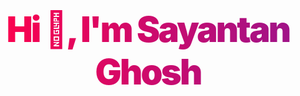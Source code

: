 <h1 align="center" style="color:red;text-align:center;">Hi 👋, I'm Sayantan Ghosh</h1>
<!-- ********************************************** -->
<html xmlns="http://www.w3.org/1999/xhtml">
    <svg xmlns="http://www.w3.org/2000/svg" fill="none" viewBox="0 0 800 100" width="800" height="100">
        <foreignObject width="100%" height="100%">
            <div xmlns="http://www.w3.org/1999/xhtml">
                <style>
                    @keyframes gradientText {
                        0% {
                            background-position: 0% 50%;
                        }
    
                        50% {
                            background-position: 100% 50%;
                        }
    
                        100% {
                            background-position: 0% 50%;
                        }
                    }
    
                    .snowflake {
                        color: #fff;
                        font-size: 1em;
                        font-family: Arial;
                        text-shadow: 0 0 1px #000;
                    }
    
                    h1 {
                        font-family: 'Inter',
                            -apple-system,
                            BlinkMacSystemFont,
                            'Segoe UI',
                            'Roboto',
                            'Oxygen',
                            'Ubuntu',
                            'Cantarell',
                            'Fira Sans',
                            'Droid Sans',
                            'Helvetica Neue',
                            sans-serif;
                        margin: 0;
                        font-size: 4em;
                        font-weight: 900;
                        letter-spacing: -.05em;
                        text-align: center;
                        background: -webkit-linear-gradient(right, #3828ca, #ff004c);
                        background: linear-gradient(270deg, #3828ca 0, #ff004c);
                        background-size: 200%;
                        background-clip: text;
                        -webkit-background-clip: text;
                        -webkit-text-fill-color: transparent;
                        -webkit-animation: gradientText 3s ease infinite;
                        animation: gradientText 3s ease infinite;
                    }
    
                    @-webkit-keyframes snowflakes-fall {
                        0% {
                            top: -10%
                        }
    
                        100% {
                            top: 100%
                        }
                    }
    
                    @-webkit-keyframes snowflakes-shake {
                        0% {
                            -webkit-transform: translateX(0px);
                            transform: translateX(0px)
                        }
    
                        50% {
                            -webkit-transform: translateX(80px);
                            transform: translateX(80px)
                        }
    
                        100% {
                            -webkit-transform: translateX(0px);
                            transform: translateX(0px)
                        }
                    }
    
                    @keyframes snowflakes-fall {
                        0% {
                            top: -10%
                        }
    
                        100% {
                            top: 100%
                        }
                    }
    
                    @keyframes snowflakes-shake {
                        0% {
                            transform: translateX(0px)
                        }
    
                        50% {
                            transform: translateX(80px)
                        }
    
                        100% {
                            transform: translateX(0px)
                        }
                    }
    
                    .snowflake {
                        position: fixed;
                        top: -10%;
                        z-index: 9999;
                        -webkit-user-select: none;
                        -moz-user-select: none;
                        -ms-user-select: none;
                        user-select: none;
                        cursor: default;
                        -webkit-animation-name: snowflakes-fall, snowflakes-shake;
                        -webkit-animation-duration: 10s, 3s;
                        -webkit-animation-timing-function: linear, ease-in-out;
                        -webkit-animation-iteration-count: infinite, infinite;
                        -webkit-animation-play-state: running, running;
                        animation-name: snowflakes-fall, snowflakes-shake;
                        animation-duration: 10s, 3s;
                        animation-timing-function: linear, ease-in-out;
                        animation-iteration-count: infinite, infinite;
                        animation-play-state: running, running
                    }
    
                    .snowflake:nth-of-type(0) {
                        left: 1%;
                        -webkit-animation-delay: 0s, 0s;
                        animation-delay: 0s, 0s
                    }
    
                    .snowflake:nth-of-type(1) {
                        left: 10%;
                        -webkit-animation-delay: 1s, 1s;
                        animation-delay: 1s, 1s
                    }
    
                    .snowflake:nth-of-type(2) {
                        left: 20%;
                        -webkit-animation-delay: 6s, .5s;
                        animation-delay: 6s, .5s
                    }
    
                    .snowflake:nth-of-type(3) {
                        left: 30%;
                        -webkit-animation-delay: 4s, 2s;
                        animation-delay: 4s, 2s
                    }
    
                    .snowflake:nth-of-type(4) {
                        left: 40%;
                        -webkit-animation-delay: 2s, 2s;
                        animation-delay: 2s, 2s
                    }
    
                    .snowflake:nth-of-type(5) {
                        left: 50%;
                        -webkit-animation-delay: 8s, 3s;
                        animation-delay: 8s, 3s
                    }
    
                    .snowflake:nth-of-type(6) {
                        left: 60%;
                        -webkit-animation-delay: 6s, 2s;
                        animation-delay: 6s, 2s
                    }
    
                    .snowflake:nth-of-type(7) {
                        left: 70%;
                        -webkit-animation-delay: 2.5s, 1s;
                        animation-delay: 2.5s, 1s
                    }
    
                    .snowflake:nth-of-type(8) {
                        left: 80%;
                        -webkit-animation-delay: 1s, 0s;
                        animation-delay: 1s, 0s
                    }
    
                    .snowflake:nth-of-type(9) {
                        left: 90%;
                        -webkit-animation-delay: 3s, 1.5s;
                        animation-delay: 3s, 1.5s
                    }
                </style>
                <h1>Marton Lederer</h1>
                <div xmlns="http://www.w3.org/1999/xhtml" class="snowflake">❅</div>
                <div xmlns="http://www.w3.org/1999/xhtml" class="snowflake">❅</div>
                <div xmlns="http://www.w3.org/1999/xhtml" class="snowflake">❅</div>
                <div xmlns="http://www.w3.org/1999/xhtml" class="snowflake">❅</div>
                <div xmlns="http://www.w3.org/1999/xhtml" class="snowflake">❅</div>
                <div xmlns="http://www.w3.org/1999/xhtml" class="snowflake">❅</div>
                <div xmlns="http://www.w3.org/1999/xhtml" class="snowflake">❅</div>
            </div>
        </foreignObject>
    </svg>
</html>
<!-- ********************************************************** -->
<h3 align="center">A frontend developer by passion,Problem solver by soul,Street smart by brain and a life long learner by heart.</h3>

<p align="left"> <img src="https://komarev.com/ghpvc/?username=sayantanghosh001&label=Profile%20views&color=0e75b6&style=flat" alt="sayantanghosh001" /> </p>

- 🔭 I’m interested in **Web Development**

- 🌱 I’m currently learning **ReactJs**

- 💬 Ask me about **Javascript,HTML & CSS**

- 📫 How to reach me on LinkedIn **https://www.linkedin.com/in/sayantan-ghosh-311b36222/**

- ⚡ Fun fact **I think I am funny**

<h3 align="left">Connect with me:</h3>
<p align="left">
<a href="https://twitter.com/iamsayantan_001" target="blank"><img align="center" src="https://raw.githubusercontent.com/rahuldkjain/github-profile-readme-generator/master/src/images/icons/Social/twitter.svg" alt="fxsdx" height="30" width="40" /></a>
<a href="https://www.linkedin.com/in/sayantan-ghosh-311b36222/" target="blank"><img align="center" src="https://raw.githubusercontent.com/rahuldkjain/github-profile-readme-generator/master/src/images/icons/Social/linked-in-alt.svg" alt="sayantan ghosh" height="30" width="40" /></a>
<a href="https://stackoverflow.com/users/18321174/sayantan-ghosh" target="blank"><img align="center" src="https://raw.githubusercontent.com/rahuldkjain/github-profile-readme-generator/master/src/images/icons/Social/stack-overflow.svg" alt="fcffg" height="30" width="40" /></a>
<a href="https://www.facebook.com/sayantan.ghosh.129357" target="blank"><img align="center" src="https://raw.githubusercontent.com/rahuldkjain/github-profile-readme-generator/master/src/images/icons/Social/facebook.svg" alt="sayantan ghosh" height="30" width="40" /></a>
<a href="https://www.instagram.com/invites/contact/?i=1cr9im8dfxoh4&utm_content=hrg59zl" target="blank"><img align="center" src="https://raw.githubusercontent.com/rahuldkjain/github-profile-readme-generator/master/src/images/icons/Social/instagram.svg" alt="hgh" height="30" width="40" /></a>
<a href="https://www.codechef.com/users/sayantan_ghosh" target="blank"><img align="center" src="https://cdn.jsdelivr.net/npm/simple-icons@3.1.0/icons/codechef.svg" alt="dsrf" height="30" width="40" /></a>
</p>

<h3 align="left">Languages and Tools:</h3>
<p align="left"> <a href="https://getbootstrap.com" target="_blank" rel="noreferrer"> <img src="https://raw.githubusercontent.com/devicons/devicon/master/icons/bootstrap/bootstrap-plain-wordmark.svg" alt="bootstrap" width="40" height="40"/> </a> <a href="https://www.cprogramming.com/" target="_blank" rel="noreferrer"> <img src="https://raw.githubusercontent.com/devicons/devicon/master/icons/c/c-original.svg" alt="c" width="40" height="40"/> </a> <a href="https://www.w3schools.com/cpp/" target="_blank" rel="noreferrer"> <img src="https://raw.githubusercontent.com/devicons/devicon/master/icons/cplusplus/cplusplus-original.svg" alt="cplusplus" width="40" height="40"/> </a> <a href="https://www.w3schools.com/css/" target="_blank" rel="noreferrer"> <img src="https://raw.githubusercontent.com/devicons/devicon/master/icons/css3/css3-original-wordmark.svg" alt="css3" width="40" height="40"/> </a> <a href="https://www.figma.com/" target="_blank" rel="noreferrer"> <img src="https://www.vectorlogo.zone/logos/figma/figma-icon.svg" alt="figma" width="40" height="40"/> </a> <a href="https://git-scm.com/" target="_blank" rel="noreferrer"> <img src="https://www.vectorlogo.zone/logos/git-scm/git-scm-icon.svg" alt="git" width="40" height="40"/> </a> <a href="https://www.w3.org/html/" target="_blank" rel="noreferrer"> <img src="https://raw.githubusercontent.com/devicons/devicon/master/icons/html5/html5-original-wordmark.svg" alt="html5" width="40" height="40"/> </a> <a href="https://developer.mozilla.org/en-US/docs/Web/JavaScript" target="_blank" rel="noreferrer"> <img src="https://raw.githubusercontent.com/devicons/devicon/master/icons/javascript/javascript-original.svg" alt="javascript" width="40" height="40"/> </a> <a href="https://www.photoshop.com/en" target="_blank" rel="noreferrer"> <img src="https://raw.githubusercontent.com/devicons/devicon/master/icons/photoshop/photoshop-line.svg" alt="photoshop" width="40" height="40"/> </a> <a href="https://www.python.org" target="_blank" rel="noreferrer"> <img src="https://raw.githubusercontent.com/devicons/devicon/master/icons/python/python-original.svg" alt="python" width="40" height="40"/> </a> <a href="https://reactjs.org/" target="_blank" rel="noreferrer"> <img src="https://raw.githubusercontent.com/devicons/devicon/master/icons/react/react-original-wordmark.svg" alt="react" width="40" height="40"/> </a> <a href="https://tailwindcss.com/" target="_blank" rel="noreferrer"> <img src="https://www.vectorlogo.zone/logos/tailwindcss/tailwindcss-icon.svg" alt="tailwind" width="40" height="40"/> </a> </p>



